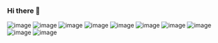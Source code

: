 ### Hi there 👋

<!--
**monica1602/monica1602** is a ✨ _special_ ✨ repository because its `README.md` (this file) appears on your GitHub profile.

Here are some ideas to get you started:

- 🔭 I’m currently working on ...
- 🌱 I’m currently learning ...
- 👯 I’m looking to collaborate on ...
- 🤔 I’m looking for help with ...
- 💬 Ask me about ...
- 📫 How to reach me: ...
- 😄 Pronouns: ...
- ⚡ Fun fact: ...
-->
![image](https://github.com/user-attachments/assets/347ce019-2127-4bf2-a33f-71a70bc55526) 
![image](https://github.com/user-attachments/assets/a8172013-6831-41cb-9a8c-b2aaa9d91050)
![image](https://github.com/user-attachments/assets/42293f7b-8791-4b2e-92f5-ddcea5eac08f)
![image](https://github.com/user-attachments/assets/c746ba01-3b08-466c-b4aa-ba39b9c50c03)
![image](https://github.com/user-attachments/assets/4438d3ca-87fd-4943-aaff-b59d22fc73ca)
![image](https://github.com/user-attachments/assets/d764f76d-8f56-4c1e-9e8f-702dcde52047)
![image](https://github.com/user-attachments/assets/b6d1c198-4e77-41d6-8968-a60a71980ecb)
![image](https://github.com/user-attachments/assets/1caebead-3eae-42b0-9077-340874026357)
![image](https://github.com/user-attachments/assets/e1dfee71-15ca-4aba-a7da-b09e481db04c)
![image](https://github.com/user-attachments/assets/3d423250-cd96-4369-8fca-23ca8615ba18)

